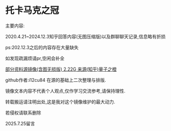 # 托卡马克之冠


主要内容:

2020.4.21~2024.12.3知乎回答内容(无图压缩版)以及群聊聊天记录,信息略有折损

ps:202.12.3之后的内容存在大量缺失

如发现疏漏烦请pr,空闲会补全



[部分资料源镜像(含图无损版) 2.22G 来源(知乎)量子之橙](https://016yw-my.sharepoint.com/:f:/g/personal/tkmk_headns_com/EhTkh6HQp0ZDvMhlKpCOnWQB7dDROk5AsHvSbgPXhe_zLg?e=ZK0sSc)

github作者:i12cu84 在源的基础上二次整理与排版.

镜像文本内容不代表个人观点,仅作学习交流参考,请保持理性.

转载搬运请注明出处,这是我对这个镜像维护的最大动力.

若侵权请联系删除

2025.7.25留言